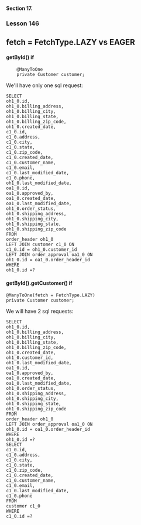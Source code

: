 #### Section 17. 
### Lesson 146
##  fetch = FetchType.LAZY vs EAGER

#### getById() if  
   
        @ManyToOne
        private Customer customer;

We'll have only one sql request:

    SELECT
    oh1_0.id,
    oh1_0.billing_address,
    oh1_0.billing_city,
    oh1_0.billing_state,
    oh1_0.billing_zip_code,
    oh1_0.created_date,
    c1_0.id,
    c1_0.address,
    c1_0.city,
    c1_0.state,
    c1_0.zip_code,
    c1_0.created_date,
    c1_0.customer_name,
    c1_0.email,
    c1_0.last_modified_date,
    c1_0.phone,
    oh1_0.last_modified_date,
    oa1_0.id,
    oa1_0.approved_by,
    oa1_0.created_date,
    oa1_0.last_modified_date,
    oh1_0.order_status,
    oh1_0.shipping_address,
    oh1_0.shipping_city,
    oh1_0.shipping_state,
    oh1_0.shipping_zip_code
    FROM
    order_header oh1_0
    LEFT JOIN customer c1_0 ON
    c1_0.id = oh1_0.customer_id
    LEFT JOIN order_approval oa1_0 ON
    oh1_0.id = oa1_0.order_header_id
    WHERE
    oh1_0.id =?
    
#### getById().getCustomer() if

    @ManyToOne(fetch = FetchType.LAZY)
    private Customer customer;

We will have 2 sql requests:
 
    SELECT
    oh1_0.id,
    oh1_0.billing_address,
    oh1_0.billing_city,
    oh1_0.billing_state,
    oh1_0.billing_zip_code,
    oh1_0.created_date,
    oh1_0.customer_id,
    oh1_0.last_modified_date,
    oa1_0.id,
    oa1_0.approved_by,
    oa1_0.created_date,
    oa1_0.last_modified_date,
    oh1_0.order_status,
    oh1_0.shipping_address,
    oh1_0.shipping_city,
    oh1_0.shipping_state,
    oh1_0.shipping_zip_code
    FROM
    order_header oh1_0
    LEFT JOIN order_approval oa1_0 ON
    oh1_0.id = oa1_0.order_header_id
    WHERE
    oh1_0.id =?
    SELECT
    c1_0.id,
    c1_0.address,
    c1_0.city,
    c1_0.state,
    c1_0.zip_code,
    c1_0.created_date,
    c1_0.customer_name,
    c1_0.email,
    c1_0.last_modified_date,
    c1_0.phone
    FROM
    customer c1_0
    WHERE
    c1_0.id =?
    